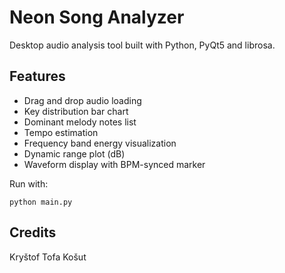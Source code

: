 # Neon Song Analyzer

Desktop audio analysis tool built with Python, PyQt5 and librosa.

## Features
- Drag and drop audio loading
- Key distribution bar chart
- Dominant melody notes list
- Tempo estimation
- Frequency band energy visualization
- Dynamic range plot (dB)
- Waveform display with BPM-synced marker

Run with:
```
python main.py
```

## Credits

Kryštof Tofa Košut
